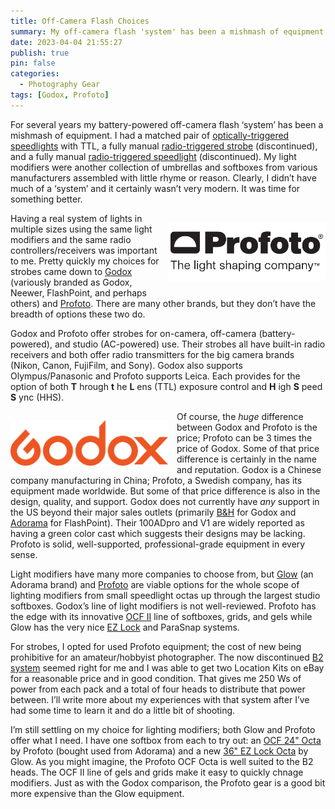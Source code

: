 ```yaml
---
title: Off-Camera Flash Choices
summary: My off-camera flash 'system' has been a mishmash of equipment. Clearly, I didn’t have much of a ‘system’ and it certainly wasn’t very modern. It was time for something better.
date: 2023-04-04 21:55:27
publish: true
pin: false
categories:
  - Photography Gear
tags: [Godox, Profoto]
---
```


For several years my battery-powered off-camera flash ‘system’ has been a mishmash of equipment. I had a matched pair of [optically-triggered speedlights](https://asia.olympus-imaging.com/product/dslr/accessory/flash/fl600r.html) with TTL, a fully manual [radio-triggered strobe](https://www.gavtrain.com/?os_reviews=flashpoint-streaklight-360ws) (discontinued), and a fully manual [radio-triggered speedlight](https://fstoppers.com/reviews/reviews-neewer-tt850-li-ion-flash-8182) (discontinued). My light modifiers were another collection of umbrellas and softboxes from various manufacturers assembled with little rhyme or reason. Clearly, I didn’t have much of a ‘system’ and it certainly wasn’t very modern. It was time for something better.

<img src="/images/wp-content/uploads/2023/10/profoto-logo.png" alt="Profoto Logo" style="float: right; width: 50%; margin: 1em 0em 1em 1em">

Having a real system of lights in multiple sizes using the same light modifiers and the same radio controllers/receivers was important to me. Pretty quickly my choices for strobes came down to [Godox](https://godox.com/) (variously branded as Godox, Neewer, FlashPoint, and perhaps others) and [Profoto](https://profoto.com/us/products/lights). There are many other brands, but they don’t have the breadth of options these two do.

Godox and Profoto offer strobes for on-camera, off-camera (battery-powered), and studio (AC-powered) use. Their strobes all have built-in radio receivers and both offer radio transmitters for the big camera brands (Nikon, Canon, FujiFilm, and Sony). Godox also supports Olympus/Panasonic and Profoto supports Leica. Each provides for the option of both **T** hrough **t** he **L** ens (TTL) exposure control and **H** igh **S** peed **S** ync (HHS).

<img src="/images/wp-content/uploads/2023/10/image-2.png" alt="Godox Logo" style="float: left; width: 50%; margin: 1em 1em 1em 0em">

Of course, the _huge_ difference between Godox and Profoto is the price; Profoto can be 3 times the price of Godox. Some of that price difference is certainly in the name and reputation. Godox is a Chinese company manufacturing in China; Profoto, a Swedish company, has its equipment made worldwide. But some of that price difference is also in the design, quality, and support. Godox does not currently have _any_ support in the US beyond their major sales outlets (primarily [B&H](https://www.bhphotovideo.com/) for Godox and [Adorama](https://www.adorama.com/) for FlashPoint). Their 100ADpro and V1 are widely reported as having a green color cast which suggests their designs may be lacking. Profoto is solid, well-supported, professional-grade equipment in every sense.

Light modifiers have many more companies to choose from, but [Glow](https://www.adorama.com/brands/Glow) (an Adorama brand) and [Profoto](https://profoto.com/us/products/light-shaping-tools) are viable options for the whole scope of lighting modifiers from small speedlight octas up through the largest studio softboxes. Godox’s line of light modifiers is not well-reviewed. Profoto has the edge with its innovative [OCF II](https://profoto.com/us/tips/the-new-profoto-ocf-ii-modifiers) line of softboxes, grids, and gels while Glow has the very nice [EZ Lock](https://www.adorama.com/g/glow-ez-lock-light-modifiers) and ParaSnap systems.

For strobes, I opted for used Profoto equipment; the cost of new being prohibitive for an amateur/hobbyist photographer. The now discontinued [B2 system](https://profoto.com/int/b2?gclid=Cj0KCQjw8e-gBhD0ARIsAJiDsaXSXr0dQCPueSbEWvz5AoYSkK6_DzhIyJeKUkiP2ZRl2cN2WZzqVnwaAhuXEALw_wcB) seemed right for me and I was able to get two Location Kits on eBay for a reasonable price and in good condition. That gives me 250 Ws of power from each pack and a total of four heads to distribute that power between. I’ll write more about my experiences with that system after I’ve had some time to learn it and do a little bit of shooting.

I’m still settling on my choice for lighting modifiers; both Glow and Profoto offer what I need. I have one softbox from each to try out: an [OCF 24" Octa](https://www.adorama.com/pp101211.html) by Profoto (bought used from Adorama) and a new [36" EZ Lock Octa](https://www.adorama.com/glsbez36octa.html) by Glow. As you might imagine, the Profoto OCF Octa is well suited to the B2 heads. The OCF II line of gels and grids make it easy to quickly chnage modifiers. Just as with the Godox comparison, the Profoto gear is a good bit more expensive than the Glow equipment.
